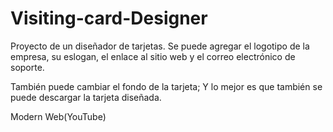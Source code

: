 # Visiting-card-Designer

Proyecto de un diseñador de tarjetas. Se puede agregar el logotipo de la empresa, su eslogan, el enlace al sitio web y el correo electrónico de soporte. 

También puede cambiar el fondo de la tarjeta; Y lo mejor es que también se puede descargar la tarjeta diseñada.

 Modern Web(YouTube)

